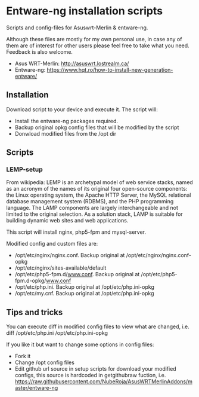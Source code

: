 # Entware-ng installation scripts
Scripts and config-files for Asuswrt-Merlin & entware-ng.

Although these files are mostly for my own personal use, in case any of them are of interest for other users please feel free to take what you need. Feedback is also welcome.

* Asus WRT-Merlin:  http://asuswrt.lostrealm.ca/
* Entware-ng: https://www.hqt.ro/how-to-install-new-generation-entware/

## Installation
Download script to your device and execute it. The script will:
* Install the entware-ng packages required.
* Backup original opkg config files that will be modified by the script
* Donwload modified files from the /opt dir

## Scripts
### LEMP-setup
From wikipedia:
LEMP is an archetypal model of web service stacks, named as an acronym of the names of its original four open-source components: the Linux operating system, the Apache HTTP Server, the MySQL relational database management system (RDBMS), and the PHP programming language. The LAMP components are largely interchangeable and not limited to the original selection. As a solution stack, LAMP is suitable for building dynamic web sites and web applications.

This script will install nginx, php5-fpm and mysql-server.

Modified config and custom files are: 
* /opt/etc/nginx/nginx.conf. Backup original at /opt/etc/nginx/nginx.conf-opkg
* /opt/etc/nginx/sites-available/default
* /opt/etc/php5-fpm.d/www.conf. Backup original at /opt/etc/php5-fpm.d-opkg/www.conf
* /opt/etc/php.ini. Backup original at /opt/etc/php.ini-opkg
* /opt/etc/my.cnf. Backup original at /opt/etc/php.ini-opkg

## Tips and tricks
You can execute diff in modified config files to view what are changed, i.e. diff /opt/etc/php.ini /opt/etc/php.ini-opkg

If you like it but want to change some options in config files:
* Fork it
* Change /opt config files
* Edit github url source in setup scripts for download your modified configs, this source is hardcoded in getgithubraw fuction, i.e. https://raw.githubusercontent.com/NubeRoja/AsusWRTMerlinAddons/master/entware-ng
